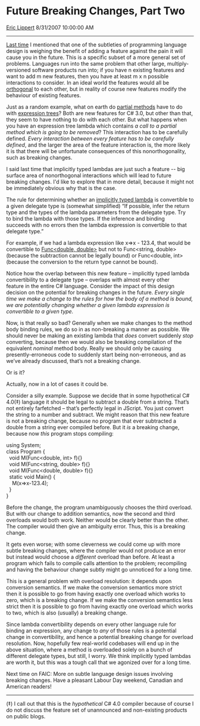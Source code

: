 <div id="page">

# Future Breaking Changes, Part Two

[Eric Lippert](https://social.msdn.microsoft.com/profile/Eric%20Lippert) 8/31/2007 10:00:00 AM

-----

<div id="content">

<div class="mine">

[Last time](http://blogs.msdn.com/ericlippert/archive/2007/08/30/future-breaking-changes-part-one.aspx) I mentioned that one of the subtleties of programming language design is weighing the benefit of adding a feature against the pain it will cause you in the future. This is a specific subset of a more general set of problems. Languages run into the same problem that other large, multiply-versioned software products run into; if you have n existing features and want to add m new features, then you have at least m x n possible interactions to consider. In an ideal world the features would all be [orthogonal](http://blogs.msdn.com/ericlippert/archive/2005/10/28/483905.aspx) to each other, but in reality of course new features modify the behaviour of existing features.

Just as a random example, what on earth do [partial methods](http://blogs.msdn.com/wesdyer/archive/2007/05/23/in-case-you-haven-t-heard.aspx) have to do with [expression trees](http://www.interact-sw.co.uk/iangblog/2005/09/30/expressiontrees)? Both are new features for C\# 3.0, but other than that, they seem to have nothing to do with each other. But what happens when you have an expression tree lambda which contains *a call to a partial method which is going to be removed*? This interaction has to be carefully defined. *Every interaction between every feature has to be carefully defined*, and the larger the area of the feature interaction is, the more likely it is that there will be unfortunate consequences of this nonorthogonality, such as breaking changes.

I said last time that implicitly typed lambdas are just such a feature -- big surface area of nonorthogonal interactions which will lead to future breaking changes. I'd like to explore that in more detail, because it might not be immediately obvious why that is the case.

The rule for determining whether an [implicitly typed lambda](http://blogs.msdn.com/ericlippert/archive/2007/01/10/lambda-expressions-vs-anonymous-methods-part-one.aspx) is convertible to a given delegate type is (somewhat simplified) “If possible, infer the return type and the types of the lambda parameters from the delegate type. Try to bind the lambda with those types. If the inference and binding succeeds with no errors then the lambda expression is convertible to that delegate type.”

For example, if we had a lambda expression like <span class="code">x=\>x - 123.4</span>, that would be convertible to <span class="code">[Func\<double, double\>](http://blogs.msdn.com/ericlippert/archive/2006/06/21/641831.aspx)</span> but not to <span class="code">Func\<string, double\></span> (because the subtraction cannot be legally bound) or <span class="code">Func\<double, int\></span> (because the conversion to the return type cannot be bound).

Notice how the overlap between this new feature – implicitly typed lambda convertibility to a delegate type – overlaps with almost every other feature in the entire C\# language. Consider the impact of this design decision on the potential for breaking changes in the future. *Every single time we make a change to the rules for how the body of a method is bound, we are potentially changing whether a given lambda expression is convertible to a given type.*

Now, is that really so bad? Generally when we make changes to the method body binding rules, we do so in as non-breaking a manner as possible. We should never be making an existing lambda that *does* convert suddenly *stop* converting, because then we would also be breaking compilation of the equivalent *nominal* method body. Really we should only be causing presently-erroneous code to suddenly start being non-erroneous, and as we’ve already discussed, that’s not a breaking change.

Or is it?

Actually, now in a lot of cases it could be.

Consider a silly example. Suppose we decide that in some hypothetical C\# 4.0(‡) language it should be legal to subtract a double from a string. That’s not entirely farfetched – that’s perfectly legal in JScript. You just convert the string to a number and subtract. We might reason that this new feature is not a breaking change, because no program that ever subtracted a double from a string ever compiled before. But it *is* a breaking change, because now *this* program stops compiling:

<span class="code"> </span>

using System;  
class Program {  
  void M(Func\<double, int\> f){}  
  void M(Func\<string, double\> f){}  
  void M(Func\<double, double\> f){}  
  static void Main() {  
    M(x=\>x-123.4);  
  }  
}

Before the change, the program unambiguously chooses the third overload. But with our change to addition semantics, now the second and third overloads would both work. Neither would be clearly better than the other. The compiler would then give an ambiguity error. Thus, this is a breaking change.

It gets even worse; with some cleverness we could come up with more subtle breaking changes, where the compiler would not produce an error but instead would choose a *different* overload than before. At least a program which fails to compile calls attention to the problem; recompiling and having the behaviour change subtly might go unnoticed for a long time.

This is a general problem with overload resolution: it depends upon conversion semantics. If we make the conversion semantics more strict then it is possible to go from having exactly one overload which works to zero, which is a breaking change. If we make the conversion semantics less strict then it is possible to go from having exactly one overload which works to two, which is also (usually) a breaking change.

Since lambda convertibility depends on every other language rule for binding an expression, any change to *any* of those rules is a potential change in convertibility, and hence a potential breaking change for overload resolution. Now, hopefully few real-world codebases will end up in the above situation, where a method is overloaded solely on a bunch of different delegate types, but still, I worry. We think implicitly typed lambdas are worth it, but this was a tough call that we agonized over for a long time.

Next time on FAIC: More on subtle language design issues involving breaking changes. Have a pleasant Labour Day weekend, Canadian and American readers\!

-----

(‡) I call out that this is the *hypothetical* C\# 4.0 compiler because of course I do not discuss the feature set of unannounced and non-existing products on public blogs.  

</div>

</div>

</div>

